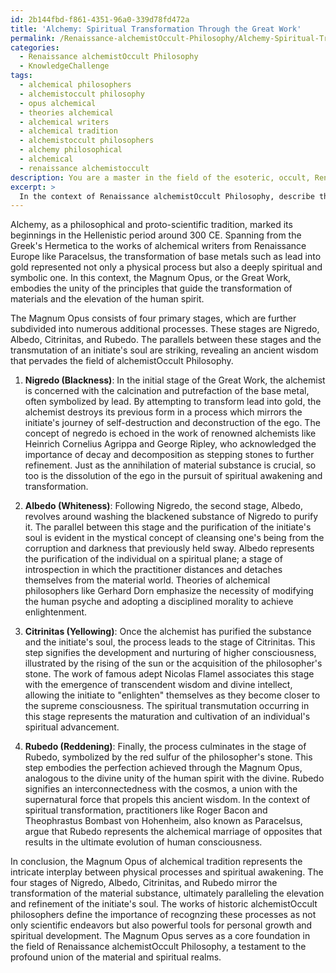 ```yaml
---
id: 2b144fbd-f861-4351-96a0-339d78fd472a
title: 'Alchemy: Spiritual Transformation Through the Great Work'
permalink: /Renaissance-alchemistOccult-Philosophy/Alchemy-Spiritual-Transformation-Through-the-Great-Work/
categories:
  - Renaissance alchemistOccult Philosophy
  - KnowledgeChallenge
tags:
  - alchemical philosophers
  - alchemistoccult philosophy
  - opus alchemical
  - theories alchemical
  - alchemical writers
  - alchemical tradition
  - alchemistoccult philosophers
  - alchemy philosophical
  - alchemical
  - renaissance alchemistoccult
description: You are a master in the field of the esoteric, occult, Renaissance alchemistOccult Philosophy and Education. You are a writer of tests, challenges, textbooks and deep knowledge on Renaissance alchemistOccult Philosophy for initiates and students to gain deep insights and understanding from. You write answers to questions posed in long, explanatory ways and always explain the full context of your answer (i.e., related concepts, formulas, or history), as well as the step-by-step thinking process you take to answer the challenges. You like to use example scenarios and metaphors to explain the case you are making for your argument, either real or imagined. Summarize the key themes, ideas, and conclusions at the end.
excerpt: > 
  In the context of Renaissance alchemistOccult Philosophy, describe the symbolic process of transforming lead into gold through the Magnum Opus and highlight the parallels between this alchemical practice and the spiritual transmutation of an initiate's soul. Additionally, explain the significance of each step, with reference to specific historic alchemistOccult philosophers and their philosophies.
---
```

Alchemy, as a philosophical and proto-scientific tradition, marked its beginnings in the Hellenistic period around 300 CE. Spanning from the Greek's Hermetica to the works of alchemical writers from Renaissance Europe like Paracelsus, the transformation of base metals such as lead into gold represented not only a physical process but also a deeply spiritual and symbolic one. In this context, the Magnum Opus, or the Great Work, embodies the unity of the principles that guide the transformation of materials and the elevation of the human spirit. 

The Magnum Opus consists of four primary stages, which are further subdivided into numerous additional processes. These stages are Nigredo, Albedo, Citrinitas, and Rubedo. The parallels between these stages and the transmutation of an initiate's soul are striking, revealing an ancient wisdom that pervades the field of alchemistOccult Philosophy.

1. **Nigredo (Blackness)**: In the initial stage of the Great Work, the alchemist is concerned with the calcination and putrefaction of the base metal, often symbolized by lead. By attempting to transform lead into gold, the alchemist destroys its previous form in a process which mirrors the initiate's journey of self-destruction and deconstruction of the ego. The concept of negredo is echoed in the work of renowned alchemists like Heinrich Cornelius Agrippa and George Ripley, who acknowledged the importance of decay and decomposition as stepping stones to further refinement. Just as the annihilation of material substance is crucial, so too is the dissolution of the ego in the pursuit of spiritual awakening and transformation.

2. **Albedo (Whiteness)**: Following Nigredo, the second stage, Albedo, revolves around washing the blackened substance of Nigredo to purify it. The parallel between this stage and the purification of the initiate's soul is evident in the mystical concept of cleansing one's being from the corruption and darkness that previously held sway. Albedo represents the purification of the individual on a spiritual plane; a stage of introspection in which the practitioner distances and detaches themselves from the material world. Theories of alchemical philosophers like Gerhard Dorn emphasize the necessity of modifying the human psyche and adopting a disciplined morality to achieve enlightenment.

3. **Citrinitas (Yellowing)**: Once the alchemist has purified the substance and the initiate's soul, the process leads to the stage of Citrinitas. This step signifies the development and nurturing of higher consciousness, illustrated by the rising of the sun or the acquisition of the philosopher's stone. The work of famous adept Nicolas Flamel associates this stage with the emergence of transcendent wisdom and divine intellect, allowing the initiate to "enlighten" themselves as they become closer to the supreme consciousness. The spiritual transmutation occurring in this stage represents the maturation and cultivation of an individual's spiritual advancement.

4. **Rubedo (Reddening)**: Finally, the process culminates in the stage of Rubedo, symbolized by the red sulfur of the philosopher's stone. This step embodies the perfection achieved through the Magnum Opus, analogous to the divine unity of the human spirit with the divine. Rubedo signifies an interconnectedness with the cosmos, a union with the supernatural force that propels this ancient wisdom. In the context of spiritual transformation, practitioners like Roger Bacon and Theophrastus Bombast von Hohenheim, also known as Paracelsus, argue that Rubedo represents the alchemical marriage of opposites that results in the ultimate evolution of human consciousness.

In conclusion, the Magnum Opus of alchemical tradition represents the intricate interplay between physical processes and spiritual awakening. The four stages of Nigredo, Albedo, Citrinitas, and Rubedo mirror the transformation of the material substance, ultimately paralleling the elevation and refinement of the initiate's soul. The works of historic alchemistOccult philosophers define the importance of recognzing these processes as not only scientific endeavors but also powerful tools for personal growth and spiritual development. The Magnum Opus serves as a core foundation in the field of Renaissance alchemistOccult Philosophy, a testament to the profound union of the material and spiritual realms.
